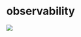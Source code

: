 # observability

<img src="https://capsule-render.vercel.app/api?type=waving&color=red&height=200&section=header&text=통합모니터링&fontSize=90" />
